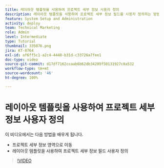 ```yaml
---
title: 레이아웃 템플릿을 사용하여 프로젝트 세부 정보 사용자 정의
description: 레이아웃 템플릿을 사용하여 프로젝트 세부 정보 필드를 사용자 정의하는 방법을 알아봅니다.
feature: System Setup and Administration
activity: deploy
team: Technical Marketing
role: Admin
level: Intermediate
type: Tutorial
thumbnail: 335076.png
jira: KT-8764
exl-id: af6ff5c1-a2c4-4440-b31d-c33726a7fee1
doc-type: video
source-git-commit: d17df7162ccaab6b62db34209f50131927c0a532
workflow-type: tm+mt
source-wordcount: '46'
ht-degree: 100%

---
```


# 레이아웃 템플릿을 사용하여 프로젝트 세부 정보 사용자 정의

이 비디오에서는 다음 방법을 배우게 됩니다.

* 프로젝트 세부 정보 영역으로 이동
* 레이아웃 템플릿을 사용하여 프로젝트 세부 정보 필드 사용자 정의

>[!VIDEO](https://video.tv.adobe.com/v/335076/?quality=12&learn=on&enablevpops)
